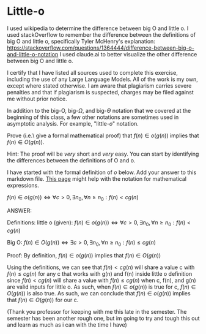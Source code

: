 # Little-o

I used wikipedia to determine the difference between big O and little o. 
I used stackOverflow to remember the difference between the definitions of big O and little o, specifically Tyler McHenry's explanation:
https://stackoverflow.com/questions/1364444/difference-between-big-o-and-little-o-notation
I used claude.ai to better visualize the other difference between big O and little o. 

I certify that I have listed all sources used to complete this exercise, including the use
of any Large Language Models. All of the work is my own, except where stated
otherwise. I am aware that plagiarism carries severe penalties and that if plagiarism is
suspected, charges may be filed against me without prior notice.

In addition to the big-O, big-$\Omega$, and big-$\Theta$ notation that
we covered at the beginning of this class, a few other notations are sometimes
used in asymptotic analysis.  For example, "little-$o$" notation.

Prove (i.e.\ give a formal mathematical proof) that $f(n)\in o(g(n))$ implies
that $f(n)\in O(g(n))$.

Hint: The proof will be *very* short and *very* easy. You can start by
identifying the differences between the definitions of O and o.

I have started with the formal definition of $o$ below. Add your answer to this
markdown file. [This
page](https://docs.github.com/en/get-started/writing-on-github/working-with-advanced-formatting/writing-mathematical-expressions)
might help with the notation for mathematical expressions.

$f(n)\in o(g(n)) \iff \forall c>0, \exists n_0, \forall n\ge n_0: f(n) < c g(n)$

ANSWER:

Definitions:
little o (given):
$f(n)\in o(g(n)) \iff \forall c>0, \exists n_0, \forall n\ge n_0: f(n) < c g(n)$

Big O:
$f(n)\in O(g(n)) \iff \exists c>0, \exists n_0, \forall n\ge n_0: f(n) \leq c g(n)$

Proof: By definition, $f(n)\in o(g(n))$ implies that $f(n)\in O(g(n))$

Using the definitions, we can see that $f(n) < c g(n)$ will share a value c with $f(n) \leq c g(n)$ for any c that works with g(n) and f(n) inside little o definition since $f(n) < c g(n)$ will share a value with $f(n) \leq c g(n)$ when c, f(n), and g(n) are valid inputs for little o. As such, when $f(n)\in o(g(n))$ is true for c, $f(n)\in O(g(n))$ is also true. As such, we can conclude that $f(n)\in o(g(n))$ implies that $f(n)\in O(g(n))$ for our c. 

(Thank you professor for keeping with me this late in the semester. The semester has been another rough one, but im going to try and tough this out and learn as much as i can with the time I have)

